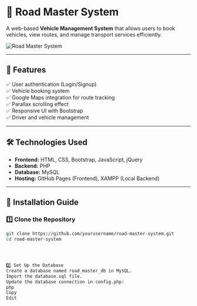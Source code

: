 # 🚗 Road Master System

A web-based **Vehicle Management System** that allows users to book vehicles, view routes, and manage transport services efficiently.

![Road Master System](road-image.jpg)

---

## 🌟 Features
✅ User authentication (Login/Signup)  
✅ Vehicle booking system  
✅ Google Maps integration for route tracking  
✅ Parallax scrolling effect  
✅ Responsive UI with Bootstrap  
✅ Driver and vehicle management  

---

## 🛠️ Technologies Used
- **Frontend:** HTML, CSS, Bootstrap, JavaScript, jQuery  
- **Backend:** PHP  
- **Database:** MySQL  
- **Hosting:** GitHub Pages (Frontend), XAMPP (Local Backend)  

---

## 🚀 Installation Guide
### 1️⃣ Clone the Repository
```sh
git clone https://github.com/yourusername/road-master-system.git
cd road-master-system




2️⃣ Set Up the Database
Create a database named road_master_db in MySQL.
Import the database.sql file.
Update the database connection in config.php:
php
Copy
Edit

